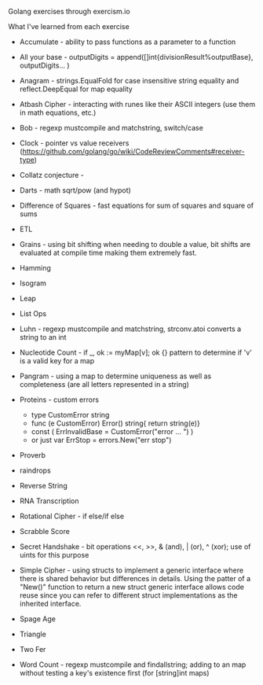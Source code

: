 Golang exercises through exercism.io

What I've learned from each exercise

* Accumulate            - ability to pass functions as a parameter to a function

* All your base         - outputDigits = append([]int{divisionResult%outputBase}, outputDigits... )

* Anagram               - strings.EqualFold for case insensitive string equality and reflect.DeepEqual for map equality

* Atbash Cipher         - interacting with runes like their ASCII integers (use them in math equations, etc.)

* Bob                   - regexp mustcompile and matchstring, switch/case

* Clock                 - pointer vs value receivers (https://github.com/golang/go/wiki/CodeReviewComments#receiver-type)

* Collatz conjecture    - 

* Darts                 - math sqrt/pow (and hypot)

* Difference of Squares - fast equations for sum of squares and square of sums

* ETL

* Grains               - using bit shifting when needing to double a value, bit shifts are
evaluated at compile time making them extremely fast.

* Hamming

* Isogram

* Leap

* List Ops

* Luhn                  - regexp mustcompile and matchstring, strconv.atoi converts a string to an int

* Nucleotide Count      - if _, ok := myMap[v]; ok {} pattern to determine if 'v' is a valid
key for a map

* Pangram               - using a map to determine uniqueness as well as completeness (are all letters 
represented in a string)

* Proteins              - custom errors
  * type CustomError string
  * func (e CustomError) Error() string{ return string(e)}
  * const ( ErrInvalidBase = CustomError("error ... ") )
  * or just var ErrStop = errors.New("err stop")

* Proverb

* raindrops

* Reverse String

* RNA Transcription 

* Rotational Cipher       - if else/if else

* Scrabble Score

* Secret Handshake        - bit operations <<, >>, & (and), | (or), ^ (xor); use of uints for this purpose

* Simple Cipher           - using structs to implement a generic interface where there is shared behavior but differences in details.  Using the patter of a "New()" function to return a new struct
generic interface allows code reuse since you can refer to different struct implementations as the
inherited interface.

* Spage Age

* Triangle

* Two Fer

* Word Count            - regexp mustcompile and findallstring; adding to an map without testing a key's 
existence first (for [string]int maps)
